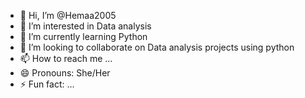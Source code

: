 - 👋 Hi, I’m @Hemaa2005
- 👀 I’m interested in Data analysis
- 🌱 I’m currently learning Python
- 💞️ I’m looking to collaborate on Data analysis projects using python
- 📫 How to reach me ...
- 😄 Pronouns: She/Her
- ⚡ Fun fact: ...

<!---
Hemaa2005/Hemaa2005 is a ✨ special ✨ repository because its `README.md` (this file) appears on your GitHub profile.
You can click the Preview link to take a look at your changes.
--->
